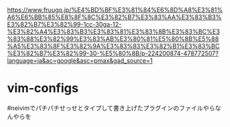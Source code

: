 https://www.fruugo.jp/%E4%BD%BF%E3%81%84%E6%8D%A8%E3%81%A6%E6%BB%85%E8%8F%8C%E3%82%B7%E3%83%AA%E3%83%B3%E3%82%B7%E3%82%99-1cc-30ga-12-%E3%82%A4%E3%83%B3%E3%83%81%E3%83%8B%E3%83%BC%E3%83%88%E3%82%99%E3%83%AB%E3%80%81%E5%80%8B%E5%88%A5%E3%83%8F%E3%82%9A%E3%83%83%E3%82%B1%E3%83%BC%E3%82%B7%E3%82%99-30-%E5%80%8B/p-224200874-478772507?language=ja&ac=google&asc=pmax&gad_source=1

# vim-configs
#neivimでパチパチせっせとタイプして書き上げたプラグインのファイルやらなんやらを
